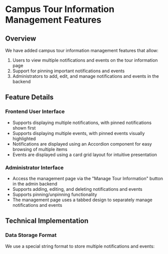 # Campus Tour Information Management Features

## Overview

We have added campus tour information management features that allow:

1. Users to view multiple notifications and events on the tour information page
2. Support for pinning important notifications and events
3. Administrators to add, edit, and manage notifications and events in the backend

## Feature Details

### Frontend User Interface

- Supports displaying multiple notifications, with pinned notifications shown first
- Supports displaying multiple events, with pinned events visually highlighted
- Notifications are displayed using an Accordion component for easy browsing of multiple items
- Events are displayed using a card grid layout for intuitive presentation

### Administrator Interface

- Access the management page via the "Manage Tour Information" button in the admin backend
- Supports adding, editing, and deleting notifications and events
- Supports pinning/unpinning functionality
- The management page uses a tabbed design to separately manage notifications and events

## Technical Implementation

### Data Storage Format

We use a special string format to store multiple notifications and events:
